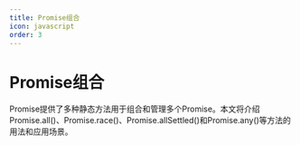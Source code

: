 ```yaml
---
title: Promise组合
icon: javascript
order: 3
---
```


# Promise组合

Promise提供了多种静态方法用于组合和管理多个Promise。本文将介绍Promise.all()、Promise.race()、Promise.allSettled()和Promise.any()等方法的用法和应用场景。

